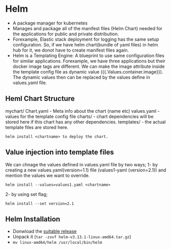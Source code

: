 # Helm
- A package manager for kubernetes 
- Manages and package all of the manifest files (Helm Chart) needed for the applications for public and private distribution.
- Forexample, Elastic stack deployment for logging has the same setup configuration. So, if we have helm chart(bundle of yaml files) in helm hub for it, we donot have to create manifest files again.
- Helm is a Templating Engine: A blueprint to use same configuration files for similar applications. Forexample, we have three applications but their docker image tags are different. We can make the image attribute inside the template config file as dynamic value ({{.Values.container.image}}). The dynamic values then can be replaced by the values define in values.yaml file.

## Heml Chart Structure

mychart/
    Chart.yaml - Meta info about the chart (name etc)
    values.yaml - values for the template config file
    charts/ - chart dependencies will be stored here if this chart has any other dependencies.
    templates/ - the actual template files are stored here.
```
helm install <chartname> to deploy the chart.
```
## Value injection into template files

We can chnage the values defined in values.yaml file by two ways;
1- by creating a new values.yaml(version=1.1) file (values1-yaml (version=2.1)) and mention the values we want to override.
```
helm install --values=values1.yaml <chartname> 
```
2- by using set flag;
```
helm install --set version=2.1
```

## Helm Installation
- Donwload the [suitable release](https://github.com/helm/helm/releases)
- Unpack it (`tar -zxvf helm-v3.13.1-linux-amd64.tar.gz`)
- `mv linux-amd64/helm /usr/local/bin/helm`
